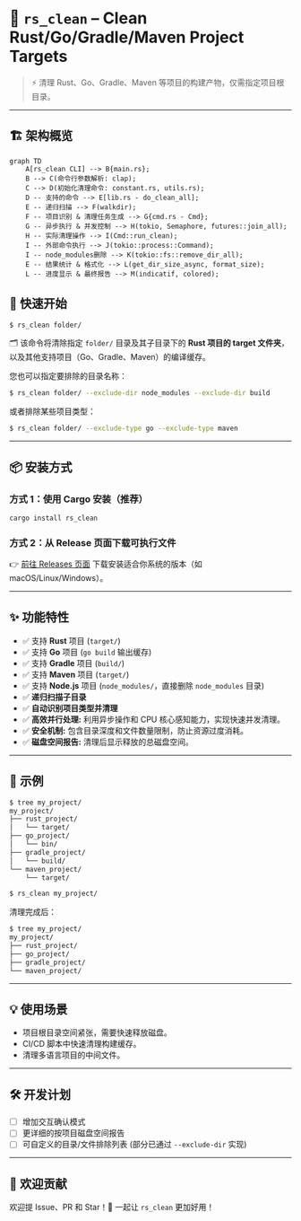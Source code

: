 # 🧹 `rs_clean` – Clean Rust/Go/Gradle/Maven Project Targets

> ⚡ 清理 Rust、Go、Gradle、Maven 等项目的构建产物，仅需指定项目根目录。

---

## 🏗️ 架构概览

```mermaid
graph TD
    A[rs_clean CLI] --> B{main.rs};
    B --> C(命令行参数解析: clap);
    C --> D(初始化清理命令: constant.rs, utils.rs);
    D -- 支持的命令 --> E[lib.rs - do_clean_all];
    E -- 递归扫描 --> F(walkdir);
    F -- 项目识别 & 清理任务生成 --> G{cmd.rs - Cmd};
    G -- 异步执行 & 并发控制 --> H(tokio, Semaphore, futures::join_all);
    H -- 实际清理操作 --> I(Cmd::run_clean);
    I -- 外部命令执行 --> J(tokio::process::Command);
    I -- node_modules删除 --> K(tokio::fs::remove_dir_all);
    E -- 结果统计 & 格式化 --> L(get_dir_size_async, format_size);
    L -- 进度显示 & 最终报告 --> M(indicatif, colored);
```

## 🚀 快速开始

```bash
$ rs_clean folder/
```

🗂 该命令将清除指定 `folder/` 目录及其子目录下的 **Rust 项目的 target 文件夹**，以及其他支持项目（Go、Gradle、Maven）的编译缓存。

您也可以指定要排除的目录名称：
```bash
$ rs_clean folder/ --exclude-dir node_modules --exclude-dir build
```
或者排除某些项目类型：
```bash
$ rs_clean folder/ --exclude-type go --exclude-type maven
```

---

## 📦 安装方式

### 方式 1：使用 Cargo 安装（推荐）

```bash
cargo install rs_clean
```

### 方式 2：从 Release 页面下载可执行文件

👉 [前往 Releases 页面](https://github.com/pwh-pwh/rs_clean/releases) 下载安装适合你系统的版本（如 macOS/Linux/Windows）。

---

## ✨ 功能特性

* ✅ 支持 **Rust** 项目 (`target/`)
* ✅ 支持 **Go** 项目 (`go build` 输出缓存)
* ✅ 支持 **Gradle** 项目 (`build/`)
* ✅ 支持 **Maven** 项目 (`target/`)
* ✅ 支持 **Node.js** 项目 (`node_modules/`，直接删除 `node_modules` 目录)
* ✅ **递归扫描子目录**
* ✅ **自动识别项目类型并清理**
* ✅ **高效并行处理:** 利用异步操作和 CPU 核心感知能力，实现快速并发清理。
* ✅ **安全机制:** 包含目录深度和文件数量限制，防止资源过度消耗。
* ✅ **磁盘空间报告:** 清理后显示释放的总磁盘空间。

---

## 📂 示例

```bash
$ tree my_project/
my_project/
├── rust_project/
│   └── target/
├── go_project/
│   └── bin/
├── gradle_project/
│   └── build/
└── maven_project/
    └── target/
```

```bash
$ rs_clean my_project/
```

清理完成后：

```bash
$ tree my_project/
my_project/
├── rust_project/
├── go_project/
├── gradle_project/
└── maven_project/
```

---

## 💡 使用场景

* 项目根目录空间紧张，需要快速释放磁盘。
* CI/CD 脚本中快速清理构建缓存。
* 清理多语言项目的中间文件。

---

## 🛠️ 开发计划

* [ ] 增加交互确认模式
* [ ] 更详细的按项目磁盘空间报告
* [ ] 可自定义的目录/文件排除列表 (部分已通过 `--exclude-dir` 实现)

---

## 🤝 欢迎贡献

欢迎提 Issue、PR 和 Star！🧡
一起让 `rs_clean` 更加好用！

